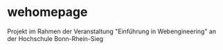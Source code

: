 # wehomepage
Projekt im Rahmen der Veranstaltung "Einführung in Webengineering" an der Hochschule Bonn-Rhein-Sieg
